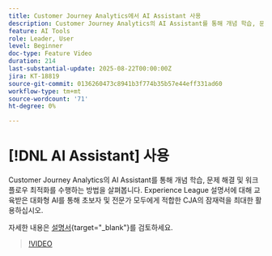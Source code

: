 ```yaml
---
title: Customer Journey Analytics에서 AI Assistant 사용
description: Customer Journey Analytics의 AI Assistant를 통해 개념 학습, 문제 해결 및 워크플로우 최적화를 수행하는 방법을 살펴봅니다.
feature: AI Tools
role: Leader, User
level: Beginner
doc-type: Feature Video
duration: 214
last-substantial-update: 2025-08-22T00:00:00Z
jira: KT-18819
source-git-commit: 0136260473c8941b3f774b35b57e44eff331ad60
workflow-type: tm+mt
source-wordcount: '71'
ht-degree: 0%

---
```


# [!DNL AI Assistant] 사용

Customer Journey Analytics의 AI Assistant를 통해 개념 학습, 문제 해결 및 워크플로우 최적화를 수행하는 방법을 살펴봅니다. Experience League 설명서에 대해 교육받은 대화형 AI를 통해 초보자 및 전문가 모두에게 적합한 CJA의 잠재력을 최대한 활용하십시오.

자세한 내용은 [설명서](https://experienceleague.adobe.com/ko/docs/analytics-platform/using/cja-overview/cja-b2c-overview/ai-assistant){target="_blank"}를 검토하세요.

>[!VIDEO](https://video.tv.adobe.com/v/3471159/?learn=on&captions=kor)
